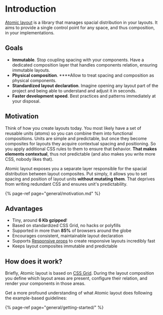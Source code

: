 # Introduction

[Atomic layout](https://github.com/kettanaito/atomic-layout) is a library that manages spacial distribution in your layouts. It aims to provide a single control point for any space, and thus composition, in your implementations.

## Goals

* **Immutable**. Stop coupling spacing with your components. Have a dedicated composition layer that handles components relation, ensuring immutable layouts.
* **Physical composition**. ****Allow to treat spacing and composition as physical components.
* **Standardized layout declaration**. Imagine opening any layout part of the project and being able to understand and adjust it in seconds.
* **Faster development speed**. Best practices and patterns immediately at your disposal.

## Motivation

Think of how you create layouts today. You most likely have a set of reusable units \(atoms\) so you can combine them into functional compositions. Units are simple and predictable, but once they become composites for layouts they acquire contextual spacing and positioning. So you apply additional CSS rules to them to ensure that behavior. **That makes elements contextual**, thus not predictable \(and also makes you write more CSS, nobody likes that\).

Atomic layout exposes you a separate layer responsible for the spacial distribution between layout composites. Put simply, it allows you to set spacing and position of layout units **without mutating them**. That deprives from writing redundant CSS and ensures unit's predictability.

{% page-ref page="general/motivation.md" %}

## Advantages

* Tiny, around **6 Kb gzipped**!
* Based on standardized CSS Grid, no hacks or polyfills
* Supported in more than **85%** of browsers around the globe
* Encourages consistent, maintainable layout declaration
* Supports [Responsive props](fundamentals/responsive-props.md) to create responsive layouts incredibly fast
* Keeps layout composites immutable and predictable

## How does it work?

Briefly, Atomic layout is based on [CSS Grid](https://developer.mozilla.org/en-US/docs/Web/CSS/CSS_Grid_Layout). During the layout composition you define which layout areas are present, configure their relation, and render your components in those areas.

Get a more profound understanding of what Atomic layout does following the example-based guidelines:

{% page-ref page="general/getting-started/" %}

